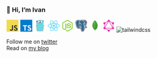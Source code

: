 ### 👋 Hi, I’m Ivan

<p align="left">
  <img src="https://raw.githubusercontent.com/devicons/devicon/master/icons/javascript/javascript-original.svg" alt="javascript" width="32" height="32"/>
  <img src="https://raw.githubusercontent.com/devicons/devicon/master/icons/typescript/typescript-original.svg" alt="typescript" width="32" height="32"/>
  <img src="https://raw.githubusercontent.com/devicons/devicon/master/icons/go/go-original.svg" alt="go" width="32" height="32"/>
  <img src="https://raw.githubusercontent.com/devicons/devicon/master/icons/react/react-original.svg" alt="react" width="32" height="32"/>
  <img src="https://raw.githubusercontent.com/devicons/devicon/master/icons/nodejs/nodejs-original.svg" alt="nodejs" width="32" height="32"/>
  <img src="https://raw.githubusercontent.com/devicons/devicon/master/icons/postgresql/postgresql-original.svg" alt="postgresql" width="32" height="32"/>
  <img src="https://raw.githubusercontent.com/devicons/devicon/master/icons/mongodb/mongodb-original.svg" alt="mongodb" width="32" height="32"/>
  <img src="https://raw.githubusercontent.com/devicons/devicon/master/icons/graphql/graphql-plain.svg" alt="graphql" width="32" height="32"/>
  <img src="https://tailwindcss.com/_next/static/media/tailwindcss-mark.cb8046c163f77190406dfbf4dec89848.svg" alt="tailwindcss" width="32" height="32"/>
</p>

Follow me on [twitter](https://twitter.com/ivan_codes)<br/>
Read on [my blog](https://ivancodes.substack.com)

